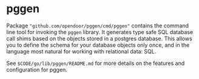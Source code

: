 # pggen

Package `"github.com/opendoor/pggen/cmd/pggen"` contains the command line
tool for invoking the `pggen` library. It generates type safe SQL
database call shims based on the objects stored in a postgres database.
This allows you to define the schema for your database objects only once,
and in the language most natural for working with relational data: SQL.

See `$CODE/go/lib/pggen/README.md` for more details on the features
and configuration for pggen.
